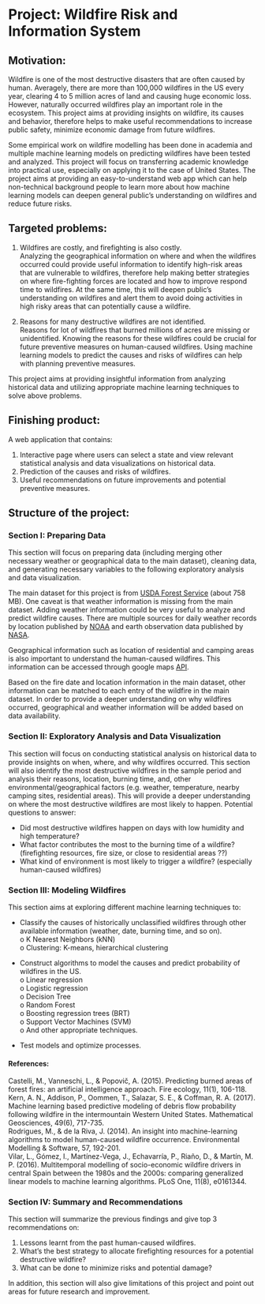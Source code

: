 # Project: Wildfire Risk and Information System
## Motivation: 
Wildfire is one of the most destructive disasters that are often caused by human. Averagely, there are more than 100,000 wildfires in the US every year, clearing 4 to 5 million acres of land and causing huge economic loss. However, naturally occurred wildfires play an important role in the ecosystem. This project aims at providing insights on wildfire, its causes and behavior, therefore helps to make useful recommendations to increase public safety, minimize economic damage from future wildfires.

Some empirical work on wildfire modelling has been done in academia and multiple machine learning models on predicting wildfires have been tested and analyzed. This project will focus on transferring academic knowledge into practical use, especially on applying it to the case of United States. The project aims at providing an easy-to-understand web app which can help non-technical background people to learn more about how machine learning models can deepen general public’s understanding on wildfires and reduce future risks.

## Targeted problems: 
1)	Wildfires are costly, and firefighting is also costly.\
Analyzing the geographical information on where and when the wildfires occurred could provide useful information to identify high-risk areas that are vulnerable to wildfires, therefore help making better strategies on where fire-fighting forces are located and how to improve respond time to wildfires. At the same time, this will deepen public’s understanding on wildfires and alert them to avoid doing activities in high risky areas that can potentially cause a wildfire. 

2)	Reasons for many destructive wildfires are not identified.\
Reasons for lot of wildfires that burned millions of acres are missing or unidentified. Knowing the reasons for these wildfires could be crucial for future preventive measures on human-caused wildfires. Using machine learning models to predict the causes and risks of wildfires can help with planning preventive measures. 

This project aims at providing insightful information from analyzing historical data and utilizing appropriate machine learning techniques to solve above problems.

## Finishing product:
A web application that contains: 
1)	Interactive page where users can select a state and view relevant statistical analysis and data visualizations on historical data. 
2)	Prediction of the causes and risks of wildfires.
3)	Useful recommendations on future improvements and potential preventive measures.

## Structure of the project:
### Section I: Preparing Data
This section will focus on preparing data (including merging other necessary weather or geographical data to the main dataset), cleaning data, and generating necessary variables to the following exploratory analysis and data visualization. 

The main dataset for this project is from [USDA Forest Service](https://www.fs.usda.gov/rds/archive/Product/RDS-2013-0009.4/) (about 758 MB).
One caveat is that weather information is missing from the main dataset. Adding weather information could be very useful to analyze and predict wildfire causes. There are multiple sources for daily weather records by location published by [NOAA](https://www.ncdc.noaa.gov/cdo-web/) and earth observation data published by [NASA](https://earthdata.nasa.gov/earth-observation-data). 

Geographical information such as location of residential and camping areas is also important to understand the human-caused wildfires. This information can be accessed through google maps [API](https://developers.google.com/maps/documentation/).

Based on the fire date and location information in the main dataset, other information can be matched to each entry of the wildfire in the main dataset. In order to provide a deeper understanding on why wildfires occurred, geographical and weather information will be added based on data availability.

### Section II: Exploratory Analysis and Data Visualization
This section will focus on conducting statistical analysis on historical data to provide insights on when, where, and why wildfires occurred. This section will also identify the most destructive wildfires in the sample period and analysis their reasons, location, burning time, and, other environmental/geographical factors (e.g. weather, temperature, nearby camping sites, residential areas). This will provide a deeper understanding on where the most destructive wildfires are most likely to happen. 
Potential questions to answer:
-	Did most destructive wildfires happen on days with low humidity and high temperature?
-	What factor contributes the most to the burning time of a wildfire? (firefighting resources, fire size, or close to residential areas ??)
-	What kind of environment is most likely to trigger a wildfire? (especially human-caused wildfires)

### Section III: Modeling Wildfires
This section aims at exploring different machine learning techniques to:
-	Classify the causes of historically unclassified wildfires through other available information (weather, date, burning time, and so on). \
o	K Nearest Neighbors (kNN)\
o	Clustering: K-means, hierarchical clustering

-	Construct algorithms to model the causes and predict probability of wildfires in the US. \
o	Linear regression\
o	Logistic regression\
o	Decision Tree\
o	Random Forest\
o	Boosting regression trees (BRT)\
o	Support Vector Machines (SVM)\
o	And other appropriate techniques.

-	Test models and optimize processes.

#### References: 
Castelli, M., Vanneschi, L., & Popovič, A. (2015). Predicting burned areas of forest fires: an artificial intelligence approach. Fire ecology, 11(1), 106-118.\
Kern, A. N., Addison, P., Oommen, T., Salazar, S. E., & Coffman, R. A. (2017). Machine learning based predictive modeling of debris flow probability following wildfire in the intermountain Western United States. Mathematical Geosciences, 49(6), 717-735.\
Rodrigues, M., & de la Riva, J. (2014). An insight into machine-learning algorithms to model human-caused wildfire occurrence. Environmental Modelling & Software, 57, 192-201.\
Vilar, L., Gómez, I., Martínez-Vega, J., Echavarría, P., Riaño, D., & Martín, M. P. (2016). Multitemporal modelling of socio-economic wildfire drivers in central Spain between the 1980s and the 2000s: comparing generalized linear models to machine learning algorithms. PLoS One, 11(8), e0161344.


### Section IV: Summary and Recommendations
This section will summarize the previous findings and give top 3 recommendations on:
1)	Lessons learnt from the past human-caused wildfires.
2)	What’s the best strategy to allocate firefighting resources for a potential destructive wildfire?
3)	What can be done to minimize risks and potential damage?

In addition, this section will also give limitations of this project and point out areas for future research and improvement.



